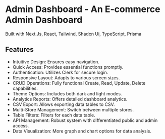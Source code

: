 # Admin Dashboard - An E-commerce Admin Dashboard

Built with Next.Js, React, Tailwind, Shadcn Ui, TypeScript, Prisma

## Features
- Intuitive Design: Ensures easy navigation.
- Quick Access: Provides essential functions promptly.
- Authentication: Utilizes Clerk for secure login.
- Responsive Layout: Adapts to various screen sizes.
- CRUD Operations: Fully functional Create, Read, Update, Delete capabilities.
- Theme Options: Includes both dark and light modes.
- Analytics Reports: Offers detailed dashboard analytics.
- CSV Export: Allows exporting data tables to CSV.
- Multi-Store Management: Switch between multiple stores.
- Table Filters: Filters for each data table.
- API Management: Robust system with differentiated public and admin access.
- Data Visualization: More graph and chart options for data analysis.
